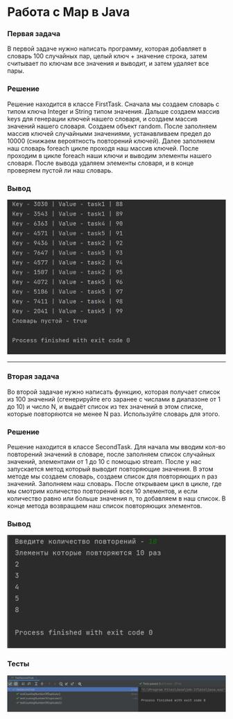 # Работа с Map в Java

### Первая задача

В первой задаче нужно написать программу, которая добавляет в словарь 100 случайных пар, целый ключ + значение строка,
затем считывает по ключам все значения и выводит, и затем удаляет все пары.

### Решение

Решение находится в классе FirstTask. Сначала мы создаем словарь с типом ключа Integer и String типом значения. Дальше создаем 
массив keys для генерации ключей нашего словаря, и создаем массив значений нашего словаря. Создаем объект random. После заполняем массив ключей случайными значениями, 
устанавливаем предел до 10000 (снижаем вероятность повторений ключей). Далее заполняем наш словарь foreach цикле проходя наш массив ключей. 
После проходим в цикле foreach наши ключи и выводим элементы нашего словаря.
После вывода удаляем элементы словаря, и в конце проверяем пустой ли наш словарь.

### Вывод

![out1](images/out1.png)

--------------------

### Вторая задача

Во второй задачае нужно написать функцию, которая получает список из 100 значений (сгенерируйте его заранее с числами в диапазоне от 1 до 10) и число N, 
и выдаёт список из тех значений в этом списке, которые повторяются не менее N раз. Используйте словарь для этого.

### Решение

Решение находится в классе SecondTask. Для начала мы вводим кол-во повторений значений в словаре, после заполняем список случайных значений, элементами от 1 до 10 с помощью stream. 
После у нас запускается метод который выводит повторяющие значения. В этом методе мы создаем словарь, создаем список для повторяющих n раз значений. Заполняем наш словарь.
После открываем цикл в цикле, где мы смотрим количество повторений всех 10 элементов, и если количество равно или больше значения n, то добавляем в наш список. В конце метода возвращаем наш список повторяющих элементов.

### Вывод

![out2](images/out2.png)

### Тесты

![test](images/test.png)

